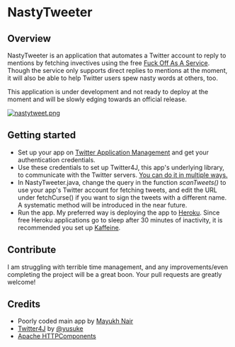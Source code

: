 NastyTweeter
============

Overview
--------

NastyTweeter is an application that automates a Twitter account to reply to mentions by fetching invectives using the free [Fuck Off As A Service](http://foaas.com/). Though the service only supports direct replies to mentions at the moment, it will also be able to help Twitter users spew nasty words at others, too.

This application is under development and not ready to deploy at the moment and will be slowly edging towards an official release.

[![nastytweet.png](https://s28.postimg.org/fo767ns19/nastytweet.png)](https://postimg.org/image/xr08yvnvt/)

Getting started
---------------
- Set up your app on [Twitter Application Management](https://apps.twitter.com) and get your authentication credentials.
- Use these credentials to set up Twitter4J, this app's underlying library, to communicate with the Twitter servers. [You can do it in multiple ways.](http://twitter4j.org/en/configuration.html)
- In NastyTweeter.java, change the query in the function *scanTweets()* to use your app's Twitter account for fetching tweets, and edit the URL under fetchCurse() if you want to sign the tweets with a different name. A systematic method will be introduced in the near future.
- Run the app. My preferred way is deploying the app to [Heroku](https://www.heroku.com). Since free Heroku applications go to sleep after 30 minutes of inactivity, it is recommended you set up [Kaffeine](http://kaffeine.herokuapp.com).

Contribute
----------
I am struggling with terrible time management, and any improvements/even completing the project will be a great boon. Your pull requests are greatly welcome!

Credits
-------
* Poorly coded main app by [Mayukh Nair](http://mayukhnair.com)
* [Twitter4J](https://github.com/yusuke/twitter4j) by [@yusuke](https://github.com/yusuke)
* [Apache HTTPComponents](https://hc.apache.org/)
